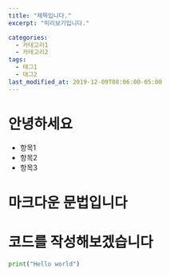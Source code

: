 ```yaml
---
title: "제목입니다."
excerpt: "미리보기입니다."

categories:
  - 카테고리1
  - 카테고리2
tags:
  - 태그1
  - 태그2
last_modified_at: 2019-12-09T08:06:00-05:00
---
```


# 안녕하세요
- 항목1
- 항목2
- 항목3

# 마크다운 문법입니다
# 코드를 작성해보겠습니다

```python
print("Hello world")
```
